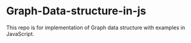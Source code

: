 # Graph-Data-structure-in-js
This repo is for implementation of Graph data structure with examples in JavaScript.
